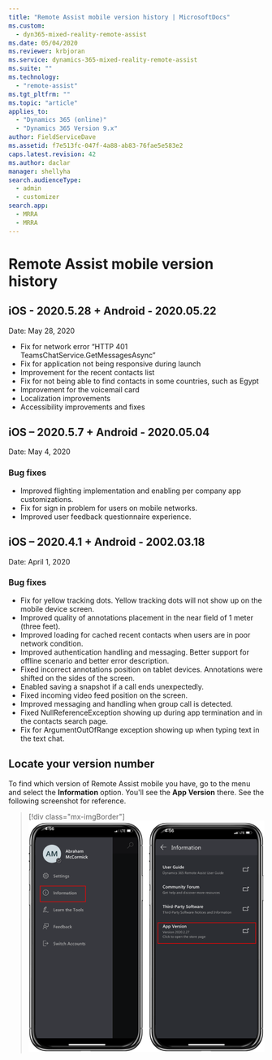 ```yaml
---
title: "Remote Assist mobile version history | MicrosoftDocs"
ms.custom: 
  - dyn365-mixed-reality-remote-assist
ms.date: 05/04/2020
ms.reviewer: krbjoran
ms.service: dynamics-365-mixed-reality-remote-assist
ms.suite: ""
ms.technology: 
  - "remote-assist"
ms.tgt_pltfrm: ""
ms.topic: "article"
applies_to: 
  - "Dynamics 365 (online)"
  - "Dynamics 365 Version 9.x"
author: FieldServiceDave
ms.assetid: f7e513fc-047f-4a88-ab83-76fae5e583e2
caps.latest.revision: 42
ms.author: daclar
manager: shellyha
search.audienceType: 
  - admin
  - customizer
search.app: 
  - MRRA
  - MRRA
---
```


# Remote Assist mobile version history

## iOS - 2020.5.28 + Android - 2020.05.22

Date: May 28, 2020

-	Fix for network error “HTTP 401 TeamsChatService.GetMessagesAsync”
-	Fix for application not being responsive during launch
-	Improvement for the recent contacts list 
-	Fix for not being able to find contacts in some countries, such as Egypt
-	Improvement for the voicemail card
-	Localization improvements
-	Accessibility improvements and fixes

## iOS – 2020.5.7 + Android - 2020.05.04 

Date: May 4, 2020

### Bug fixes
- Improved flighting implementation and enabling per company app customizations.
- Fix for sign in problem for users on mobile networks.
- Improved user feedback questionnaire experience.

## iOS – 2020.4.1 + Android - 2002.03.18

Date: April 1, 2020

### Bug fixes

- Fix for yellow tracking dots. Yellow tracking dots will not show up on the mobile device screen.
- Improved quality of annotations placement in the near field of 1 meter (three feet).
- Improved loading for cached recent contacts when users are in poor network condition. 
- Improved authentication handling and messaging. Better support for offline scenario and better error description.
- Fixed incorrect annotations position on tablet devices. Annotations were shifted on the sides of the screen.
- Enabled saving a snapshot if a call ends unexpectedly.
- Fixed incoming video feed position on the screen.
- Improved messaging and handling when group call is detected.
- Fixed NullReferenceException showing up during app termination and in the contacts search page.
- Fix for ArgumentOutOfRange exception showing up when typing text in the text chat.

## Locate your version number

To find which version of Remote Assist mobile you have, go to the menu and select the **Information** option. You'll see the **App Version** there. See the following screenshot for reference. 

> [!div class="mx-imgBorder"]
> ![Screenshot of Remote Assist on a mobile device, showing the information option and the app version listed.](./media/ram-version-history-locate.png)

